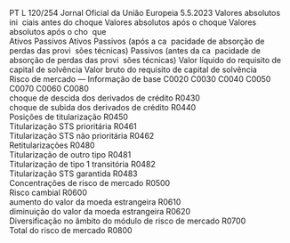 PT  L 120/254 Jornal Oficial da União Europeia 5.5.2023
 Valores absolutos ini ­
ciais antes do choque  Valores absolutos após o choque  Valores absolutos após o cho ­
que  
Ativos  Passivos  Ativos  Passivos (após a ca ­
pacidade de absorção 
de perdas das provi ­
sões técnicas)  Passivos (antes da ca ­
pacidade de absorção 
de perdas das provi ­
sões técnicas)  Valor líquido 
do requisito 
de capital de 
solvência  Valor bruto 
do requisito 
de capital de 
solvência  
Risco de mercado — Informação de base  C0020  C0030  C0040  C0050  C0070  C0060  C0080  
choque de descida dos derivados de crédito  R0430  
choque de subida dos derivados de crédito  R0440  
Posições de titularização  R0450  
Titularização STS prioritária  R0461  
Titularização STS não prioritária  R0462  
Retitularizações  R0480  
Titularização de outro tipo  R0481  
Titularização de tipo 1 transitória  R0482  
Titularização STS garantida  R0483  
Concentrações de risco de mercado  R0500  
Risco cambial  R0600  
aumento do valor da moeda estrangeira  R0610  
diminuição do valor da moeda estrangeira  R0620  
Diversificação no âmbito do módulo de risco de mercado  R0700  
Total do risco de mercado  R0800